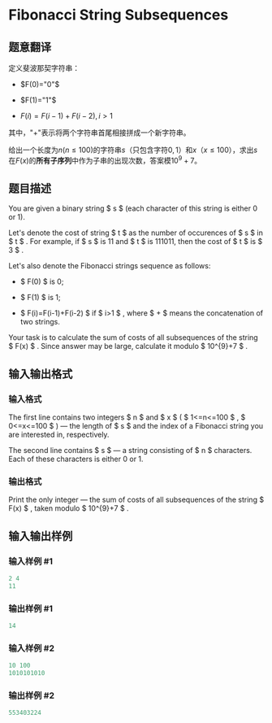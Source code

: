 # Fibonacci String Subsequences

## 题意翻译

定义斐波那契字符串：

- $F(0)="0"$

- $F(1)="1"$

- $F(i)=F(i-1)+F(i-2),i>1$

其中，"+"表示将两个字符串首尾相接拼成一个新字符串。

给出一个长度为$n(n\le 100)$的字符串$s$（只包含字符$0,1$）和$x$（$x\le 100$），求出$s$在$F(x)$的**所有子序列**中作为子串的出现次数，答案模$10^9 +7$。

## 题目描述

You are given a binary string $ s $ (each character of this string is either 0 or 1).

Let's denote the cost of string $ t $ as the number of occurences of $ s $ in $ t $ . For example, if $ s $ is 11 and $ t $ is 111011, then the cost of $ t $ is $ 3 $ .

Let's also denote the Fibonacci strings sequence as follows:

- $ F(0) $ is 0;

- $ F(1) $ is 1;

- $ F(i)=F(i-1)+F(i-2) $ if $ i&gt;1 $ , where $ + $ means the concatenation of two strings.

Your task is to calculate the sum of costs of all subsequences of the string $ F(x) $ . Since answer may be large, calculate it modulo $ 10^{9}+7 $ .

## 输入输出格式

### 输入格式

The first line contains two integers $ n $ and $ x $ ( $ 1<=n<=100 $ , $ 0<=x<=100 $ ) — the length of $ s $ and the index of a Fibonacci string you are interested in, respectively.

The second line contains $ s $ — a string consisting of $ n $ characters. Each of these characters is either 0 or 1.

### 输出格式

Print the only integer — the sum of costs of all subsequences of the string $ F(x) $ , taken modulo $ 10^{9}+7 $ .

## 输入输出样例

### 输入样例 #1

```cpp
2 4
11

```
### 输出样例 #1

```cpp
14

```
### 输入样例 #2

```cpp
10 100
1010101010

```
### 输出样例 #2

```cpp
553403224

```
